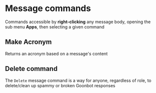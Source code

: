 # Message commands
Commands accessible by **right-clicking** any message body, opening the sub menu **Apps**, then selecting a given command

## Make Acronym
Returns an acronym based on a message's content

## Delete command
The `Delete` message command is a way for anyone, regardless of role, to delete/clean up spammy or broken Goonbot responses